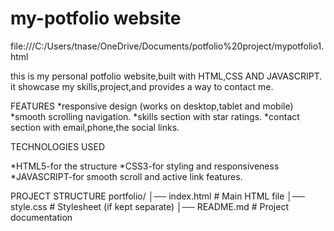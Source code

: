 # my-potfolio website

file:///C:/Users/tnase/OneDrive/Documents/potfolio%20project/mypotfolio1.html

this is my personal potfolio website,built with HTML,CSS AND JAVASCRIPT.
it showcase my skills,project,and provides a way to contact me.

FEATURES
*responsive design (works on desktop,tablet and mobile)
*smooth scrolling navigation.
*skills section with star ratings.
*contact section with email,phone,the social links.

TECHNOLOGIES USED

*HTML5-for the structure
*CSS3-for styling and responsiveness
*JAVASCRIPT-for smooth scroll and active link features.

PROJECT STRUCTURE
portfolio/
│── index.html   # Main HTML file
│── style.css    # Stylesheet (if kept separate)
│── README.md    # Project documentation
